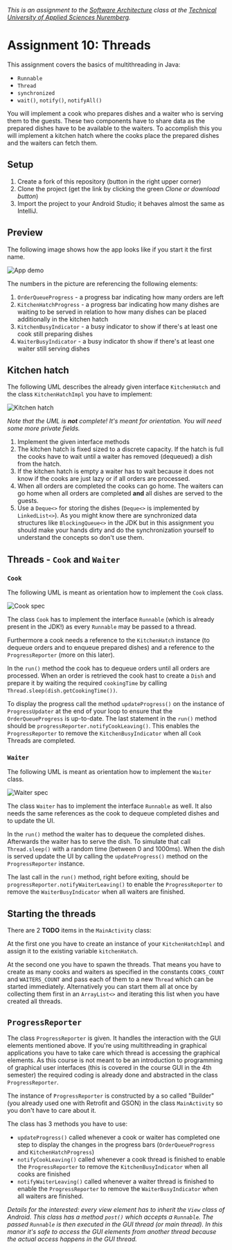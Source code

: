 _This is an assignment to the [Software Architecture](https://ohm-softa.github.io) class at the [Technical University of Applied Sciences Nuremberg](http://www.th-nuernberg.de)._

# Assignment 10: Threads

This assignment covers the basics of multithreading in Java:

* `Runnable`
* `Thread`
* `synchronized`
* `wait()`, `notify()`, `notifyAll()`

You will implement a cook who prepares dishes and a waiter who is serving them to the guests.
These two components have to share data as the prepared dishes have to be available to the waiters.
To accomplish this you will implement a kitchen hatch where the cooks place the prepared dishes and the waiters can fetch them.

## Setup

1. Create a fork of this repository (button in the right upper corner)
1. Clone the project (get the link by clicking the green _Clone or download button_)
1. Import the project to your Android Studio; it behaves almost the same as IntelliJ.

## Preview

The following image shows how the app looks like if you start it the first name.

![App demo](./assets/images/app_demo.png)

The numbers in the picture are referencing the following elements:

1. `OrderQueueProgress` - a progress bar indicating how many orders are left
1. `KitchenHatchProgress` - a progress bar indicating how many dishes are waiting to be served in relation to how many dishes can be placed additionally in the kitchen hatch
1. `KitchenBusyIndicator` - a busy indicator to show if there's at least one cook still preparing dishes
1. `WaiterBusyIndicator` - a busy indicator th show if there's at least one waiter still serving dishes

## Kitchen hatch

The following UML describes the already given interface `KitchenHatch` and the class `KitchenHatchImpl` you have to implement:

![Kitchen hatch](./assets/images/KitchenHatch.svg)

_Note that the UML is **not** complete! It's meant for orientation. You will need some more private fields._

1. Implement the given interface methods
1. The kitchen hatch is fixed sized to a discrete capacity. If the hatch is full the cooks have to wait until a waiter has removed (dequeued) a dish from the hatch.
1. If the kitchen hatch is empty a waiter has to wait because it does not know if the cooks are just lazy or if all orders are processed.
1. When all orders are completed the cooks can go home. The waiters can go home when all orders are completed **and** all dishes are served to the guests.
1. Use a `Deque<>` for storing the dishes (`Deque<>` is implemented by `LinkedList<>`). As you might know there are synchronized data structures like `BlockingQueue<>` in the JDK but in this assignment you should make your hands dirty and do the synchronization yourself to understand the concepts so don't use them.

## Threads - `Cook` and `Waiter`

### `Cook`

The following UML is meant as orientation how to implement the `Cook` class.

![Cook spec](./assets/images/Cook.svg)

The class `Cook` has to implement the interface `Runnable` (which is already present in the JDK!) as every `Runnable` may be passed to a thread.

Furthermore a cook needs a reference to the `KitchenHatch` instance (to dequeue orders and to enqueue prepared dishes) and a reference to the `ProgressReporter` (more on this later).

In the `run()` method the cook has to dequeue orders until all orders are processed.
When an order is retrieved the cook hast to create a `Dish` and prepare it by waiting the required `cookingTime` by calling `Thread.sleep(dish.getCookingTime())`.

To display the progress call the method `updateProgress()` on the instance of `ProgressUpdater` at the end of your loop to ensure that the `OrderQueueProgress` is up-to-date.
The last statement in the `run()` method should be `progressReporter.notifyCookLeaving()`. This enables the `ProgressReporter` to remove the `KitchenBusyIndicator` when all `Cook` Threads are completed.

### `Waiter`

The following UML is meant as orientation how to implement the `Waiter` class.

![Waiter spec](./assets/images/Waiter.svg)

The class `Waiter` has to implement the interface `Runnable` as well.
It also needs the same references as the cook to dequeue completed dishes and to update the UI.

In the `run()` method the waiter has to dequeue the completed dishes.
Afterwards the waiter has to serve the dish.
To simulate that call `Thread.sleep()` with a random time (between 0 and 1000ms).
When the dish is served update the UI by calling the `updateProgress()` method on the `ProgressReporter` instance.

The last call in the `run()` method, right before exiting, should be `progressReporter.notifyWaiterLeaving()` to enable the `ProgressReporter` to remove the `WaiterBusyIndicator` when all waiters are finished.

## Starting the threads

There are 2 **TODO** items in the `MainActivity` class:

At the first one you have to create an instance of your `KitchenHatchImpl` and assign it to the existing variable `kitchenHatch`.

At the second one you have to spawn the threads.
That means you have to create as many cooks and waiters as specified in the constants `COOKS_COUNT` and `WAITERS_COUNT` and pass each of them to a new `Thread` which can be started immediately.
Alternatively you can start them all at once by collecting them first in an `ArrayList<>` and iterating this list when you have created all threads.

## `ProgressReporter`

The class `ProgressReporter` is given.
It handles the interaction with the GUI elements mentioned above.
If you're using multithreading in graphical applications you have to take care which thread is accessing the graphical elements.
As this course is not meant to be an introduction to programming of graphical user interfaces (this is covered in the course GUI in the 4th semester) the required coding is already done and abstracted in the class `ProgressReporter`.

The instance of `ProgressReporter` is constructed by a so called "Builder" (you already used one with Retrofit and GSON) in the class `MainActivity` so you don't have to care about it.

The class has 3 methods you have to use:

* `updateProgress()` called whenever a cook or waiter has completed one step to display the changes in the progress bars (`OrderQueueProgress` and `KitchenHatchProgress`)
* `notifyCookLeaving()` called whenever a cook thread is finished to enable the `ProgressReporter` to remove the `KitchenBusyIndicator` when all cooks are finished
* `notifyWaiterLeaving()` called whenever a waiter thread is finished to enable the `ProgressReporter` to remove the `WaiterBusyIndicator` when all waiters are finished.

_Details for the interested: every view element has to inherit the `View` class of Android. This class has a method `post()` which accepts a `Runnable`. The passed `Runnable` is then executed in the GUI thread (or main thread). In this manor it's safe to access the GUI elements from another thread because the actual access happens in the GUI thread._
